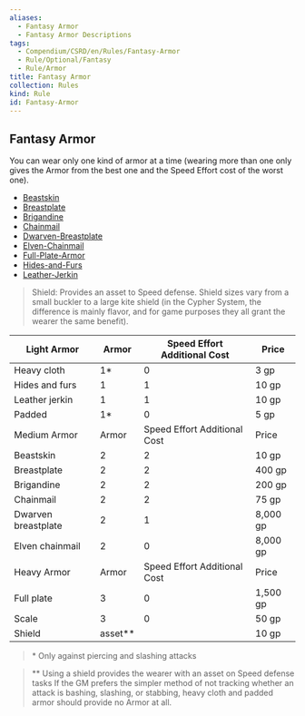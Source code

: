 ```yaml
---
aliases:
  - Fantasy Armor
  - Fantasy Armor Descriptions
tags:
  - Compendium/CSRD/en/Rules/Fantasy-Armor
  - Rule/Optional/Fantasy
  - Rule/Armor
title: Fantasy Armor
collection: Rules
kind: Rule
id: Fantasy-Armor
---
```

## Fantasy Armor  
You can wear only one kind of armor at a time (wearing more than one only gives the Armor from the best one and the Speed Effort cost of the worst one).   
- [Beastskin](Beastskin.md)  
- [Breastplate](Breastplate.md)  
- [Brigandine](Brigandine.md)  
- [Chainmail](Chainmail.md)  
- [Dwarven-Breastplate](Dwarven-Breastplate.md)  
- [Elven-Chainmail](Elven-Chainmail.md)  
- [Full-Plate-Armor](Full-Plate-Armor.md)  
- [Hides-and-Furs](Hides-and-Furs.md)  
- [Leather-Jerkin](Leather-Jerkin.md)  
  
  
  
>Shield: Provides an asset to Speed defense. Shield sizes vary from a small buckler to a large kite shield (in the Cypher System, the difference is mainly flavor, and for game purposes they all grant the wearer the same benefit).  
  
  
  
| Light Armor           | Armor     | Speed Effort Additional Cost   | Price      |
| --------------------- | --------- | ------------------------------ | ---------- |
| Heavy cloth           | 1*        | 0                              | 3 gp       |
| Hides and furs        | 1         | 1                              | 10 gp      |
| Leather jerkin        | 1         | 1                              | 10 gp      |
| Padded                | 1*        | 0                              | 5 gp       |
| Medium Armor          | Armor     | Speed Effort Additional Cost   | Price      |
| Beastskin             | 2         | 2                              | 10 gp      |
| Breastplate           | 2         | 2                              | 400 gp     |
| Brigandine            | 2         | 2                              | 200 gp     |
| Chainmail             | 2         | 2                              | 75 gp      |
| Dwarven breastplate   | 2         | 1                              | 8,000 gp   |
| Elven chainmail       | 2         | 0                              | 8,000 gp   |
| Heavy Armor           | Armor     | Speed Effort Additional Cost   | Price      |
| Full plate            | 3         | 0                              | 1,500 gp   |
| Scale                 | 3         | 0                              | 50 gp      |
| Shield                | asset**   |                                | 10 gp      |

>\* Only against piercing and slashing attacks   
>** Using a shield provides the wearer with an asset on Speed defense tasks If the GM prefers the simpler method of not tracking whether an attack is bashing, slashing, or stabbing, heavy cloth and padded armor should provide no Armor at all.  
  
